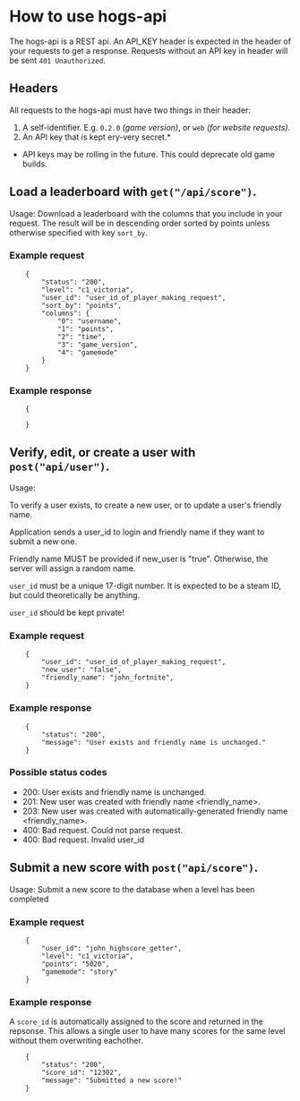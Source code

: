 # How to use hogs-api 
The hogs-api is a REST api. An API_KEY header is expected in the header of your requests to get a response. Requests without an API key in header will be sent `401 Unauthorized`.

## Headers
All requests to the hogs-api must have two things in their header:
1. A self-identifier. E.g. `0.2.0` *(game version)*, or `web` *(for website requests)*.
2. An API key that is kept ery-very secret.\*

* API keys may be rolling in the future. This could deprecate old game builds.

## Load a leaderboard with `get("/api/score")`.
Usage: Download a leaderboard with the columns that you include in your request. The result will be in descending order sorted by points unless otherwise specified with key `sort_by`. 
### Example request
```
    {
        "status": "200",
        "level": "c1_victoria",
        "user_id": "user_id_of_player_making_request",
        "sort_by": "points",
        "columns": {
            "0": "username",
            "1": "points",
            "2": "time",
            "3": "game_version",
            "4": "gamemode"
        }
    }
```

### Example response
```
    {

    }
```

## Verify, edit, or create a user with `post("api/user")`.

Usage:

To verify a user exists, to create a new user, or to update a user's friendly name.

Application sends a user_id to login and friendly name if they want to submit a new one.

Friendly name MUST be provided if new_user is "true". Otherwise, the server will assign a random name.

`user_id` must be a unique 17-digit number. It is expected to be a steam ID, but could theoretically be anything.

`user_id` should be kept private!

### Example request 

```
    {
        "user_id": "user_id_of_player_making_request",
        "new_user": "false",
        "friendly_name": "john_fortnite",
    }
```

### Example response

```
    {
        "status": "200",
        "message": "User exists and friendly name is unchanged."
    }
```

### Possible status codes

* 200: User exists and friendly name is unchanged.
* 201: New user was created with friendly name <friendly_name>.
* 203: New user was created with automatically-generated friendly name <friendly_name>.
* 400: Bad request. Could not parse request.
* 400: Bad request. Invalid user_id

## Submit a new score with `post("api/score")`.

Usage: Submit a new score to the database when a level has been completed

### Example request 

```
    {
        "user_id": "john_highscore_getter",
        "level": "c1_victoria",
        "points": "5020",
        "gamemode": "story"
    }
```

### Example response

A `score_id` is automatically assigned to the score and returned in the repsonse. This allows a single user to have many scores for the same level without them overwriting eachother.

```
    {
        "status": "200",
        "score_id": "12302",
        "message": "Submitted a new score!"
    }
```